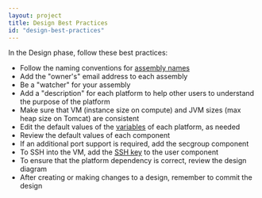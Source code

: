 ```yaml
---
layout: project
title: Design Best Practices
id: "design-best-practices"
---
```


In the Design phase, follow these best practices:


* Follow the naming conventions for <a href="javascript:loadContent('/documentation/user/best-practices/naming-conventions.html');">assembly names</a>
* Add the "owner's" email address to each assembly
* Be a "watcher" for your assembly
* Add a "description" for each platform to help other users to understand the purpose of the platform
* Make sure that VM (instance size on compute) and JVM sizes (max heap size on Tomcat) are consistent
* Edit the default values of the <a href="javascript:loadContent('/documentation/user/how-to/variables.html');">variables</a> of each platform, as needed
* Review the default values of each component
* If an additional port support is required, add the secgroup component
* To SSH into the VM, add the <a href="javascript:loadContent('/documentation/user/how-to/ssh-to-compute-mode.html');">SSH key</a> to the user component
* To ensure that the platform dependency is correct, review the design diagram
* After creating or making changes to a design, remember to commit the design
